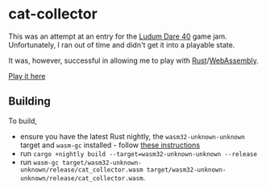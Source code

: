 # cat-collector

This was an attempt at an entry for the [Ludum Dare 40](https://ldjam.com/events/ludum-dare/40) game jam.  Unfortunately, I ran out of time and didn't get it into a playable state.

It was, however, successful in allowing me to play with [Rust](https://www.rust-lang.org/en-US/)/[WebAssembly](http://webassembly.org/).

[Play it here](https://matt-williams.github.io/cat-collector/public)

## Building

To build,

*   ensure you have the latest Rust nightly, the `wasm32-unknown-unknown` target and `wasm-gc` installed - follow [these instructions](https://www.hellorust.com/setup/wasm-target/)
*   run `cargo +nightly build --target=wasm32-unknown-unknown --release`
*   run `wasm-gc target/wasm32-unknown-unknown/release/cat_collector.wasm target/wasm32-unknown-unknown/release/cat_collector.wasm`.
